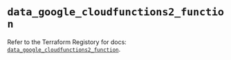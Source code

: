 # `data_google_cloudfunctions2_function`

Refer to the Terraform Registory for docs: [`data_google_cloudfunctions2_function`](https://registry.terraform.io/providers/hashicorp/google-beta/4.77.0/docs/data-sources/google_cloudfunctions2_function).

